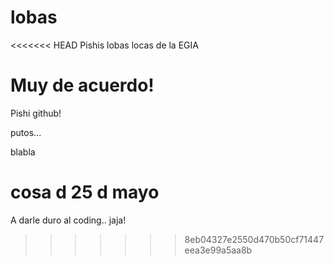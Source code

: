 # lobas
<<<<<<< HEAD
Pishis lobas locas de la EGIA

Muy de acuerdo!
=======

Pishi github!

putos...

blabla

cosa d 25 d mayo
=======
A darle duro al coding.. jaja!
>>>>>>> 8eb04327e2550d470b50cf71447eea3e99a5aa8b
